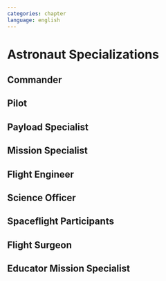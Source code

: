 ```yaml
---
categories: chapter
language: english
---
```


# Astronaut Specializations

## Commander
## Pilot
## Payload Specialist
## Mission Specialist
## Flight Engineer
## Science Officer
## Spaceflight Participants
## Flight Surgeon
## Educator Mission Specialist
